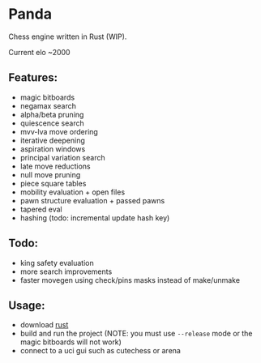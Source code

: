# Panda
Chess engine written in Rust (WIP).

Current elo ~2000

## Features:
- magic bitboards
- negamax search
- alpha/beta pruning
- quiescence search
- mvv-lva move ordering
- iterative deepening
- aspiration windows
- principal variation search
- late move reductions
- null move pruning
- piece square tables
- mobility evaluation + open files
- pawn structure evaluation + passed pawns
- tapered eval
- hashing (todo: incremental update hash key)

## Todo:
- king safety evaluation
- more search improvements
- faster movegen using check/pins masks instead of make/unmake

## Usage:
- download [rust](https://www.rust-lang.org/)
- build and run the project (NOTE: you must use ```--release``` mode or the magic bitboards will not work)
- connect to a uci gui such as cutechess or arena

